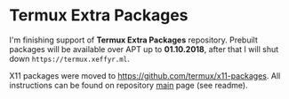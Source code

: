 # Termux Extra Packages

I'm finishing support of **Termux Extra Packages** repository. Prebuilt packages will be available over APT up to **01.10.2018**, after that I will shut down `https://termux.xeffyr.ml`.

X11 packages were moved to https://github.com/termux/x11-packages. All instructions can be found on repository [main](https://github.com/termux/x11-packages) page (see readme).

